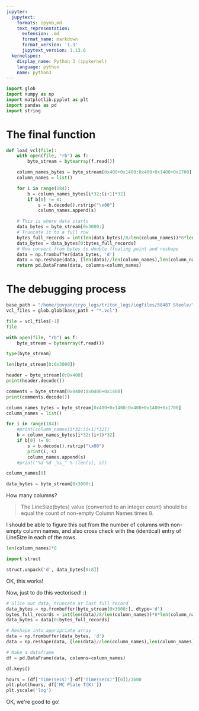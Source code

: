 ```yaml
---
jupyter:
  jupytext:
    formats: ipynb,md
    text_representation:
      extension: .md
      format_name: markdown
      format_version: '1.3'
      jupytext_version: 1.13.6
  kernelspec:
    display_name: Python 3 (ipykernel)
    language: python
    name: python3
---
```


```python
import glob
import numpy as np
import matplotlib.pyplot as plt
import pandas as pd
import string
```

# The final function

```python
def load_vcl(file):
    with open(file, "rb") as f:
        byte_stream = bytearray(f.read())

    column_names_bytes = byte_stream[0x400+0x1400:0x400+0x1400+0x1700]
    column_names = list()

    for i in range(184):
        b = column_names_bytes[i*32:(i+1)*32]
        if b[0] != 0:
            s = b.decode().rstrip("\x00")
            column_names.append(s)

    # This is where data starts
    data_bytes = byte_stream[0x3000:]
    # Truncate it to a full row
    bytes_full_records = int(len(data_bytes)/8/len(column_names))*8*len(column_names)
    data_bytes = data_bytes[0:bytes_full_records]
    # Now convert from bytes to double floating point and reshape
    data = np.frombuffer(data_bytes, 'd')
    data = np.reshape(data, [len(data)//len(column_names),len(column_names)])
    return pd.DataFrame(data, columns=column_names)
```

# The debugging process

```python
base_path = "/home/jovyan/cryo_logs/triton_logs/LogFiles/58487 Steele/"
vcl_files = glob.glob(base_path + "*.vcl")
```

```python
file = vcl_files[-1]
file
```

```python
with open(file, "rb") as f:
    byte_stream = bytearray(f.read())
```

```python
type(byte_stream)
```

```python
len(byte_stream[0:0x3000])
```

```python
header = byte_stream[0:0x400]
print(header.decode())
```

```python
comments = byte_stream[0x0400:0x0400+0x1400]
print(comments.decode())
```

```python
column_names_bytes = byte_stream[0x400+0x1400:0x400+0x1400+0x1700]
column_names = list()

for i in range(184):
    #print(column_names[i*32:(i+1)*32])
    b = column_names_bytes[i*32:(i+1)*32]
    if b[0] != 0:
        s = b.decode().rstrip("\x00")
        print(i, s)
        column_names.append(s)
    #print("%d %d _%s_" % (len(s), s))
```

```python
column_names[0]
```

```python
data_bytes = byte_stream[0x3000:]
```

How many columns? 

> The LineSize(bytes) value (converted to an integer count) should be equal the count of non-empty Column Names times 8.

I should be able to figure this out from the number of columns with non-empty column names, and also cross check with the (identical) entry of LineSize in each of the rows. 

```python
len(column_names)*8
```

```python
import struct
```

```python
struct.unpack('d', data_bytes[0:8])
```

OK, this works!

Now, just to do this vectorised! :)

```python
# Slice out data, truncate at last full record
data_bytes = np.frombuffer(byte_stream[0x3000:], dtype='d')
bytes_full_records = int(len(data)/8/len(column_names))*8*len(column_names)
data_bytes = data[0:bytes_full_records]

# Reshape into appropriate array
data = np.frombuffer(data_bytes, 'd')
data = np.reshape(data, [len(data)//len(column_names),len(column_names)])

# Make a dataframe
df = pd.DataFrame(data, columns=column_names)
```

```python
df.keys()
```

```python
hours = (df['Time(secs)']-df["Time(secs)"][0])/3600
plt.plot(hours, df['MC Plate T(K)'])
plt.yscale('log')
```

OK, we're good to go!
